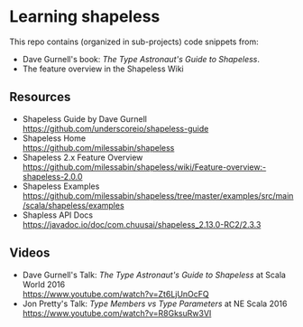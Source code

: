 # Learning shapeless

This repo contains (organized in sub-projects) code snippets from:
 
- Dave Gurnell's book: *The Type Astronaut's Guide to Shapeless*.
- The feature overview in the Shapeless Wiki

## Resources

- Shapeless Guide by Dave Gurnell<br/>
  https://github.com/underscoreio/shapeless-guide
- Shapeless Home<br/>
  https://github.com/milessabin/shapeless
- Shapeless 2.x Feature Overview<br/>
  https://github.com/milessabin/shapeless/wiki/Feature-overview:-shapeless-2.0.0
- Shapeless Examples<br/>
  https://github.com/milessabin/shapeless/tree/master/examples/src/main/scala/shapeless/examples
- Shapless API Docs<br/>
  https://javadoc.io/doc/com.chuusai/shapeless_2.13.0-RC2/2.3.3
  
## Videos

- Dave Gurnell's Talk: *The Type Astronaut's Guide to Shapeless* at Scala World 2016<br/>
  https://www.youtube.com/watch?v=Zt6LjUnOcFQ
- Jon Pretty's Talk: *Type Members vs Type Parameters* at NE Scala 2016<br/>
  https://www.youtube.com/watch?v=R8GksuRw3VI
